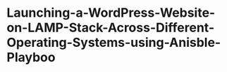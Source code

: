 # Launching-a-WordPress-Website-on-LAMP-Stack-Across-Different-Operating-Systems-using-Anisble-Playboo